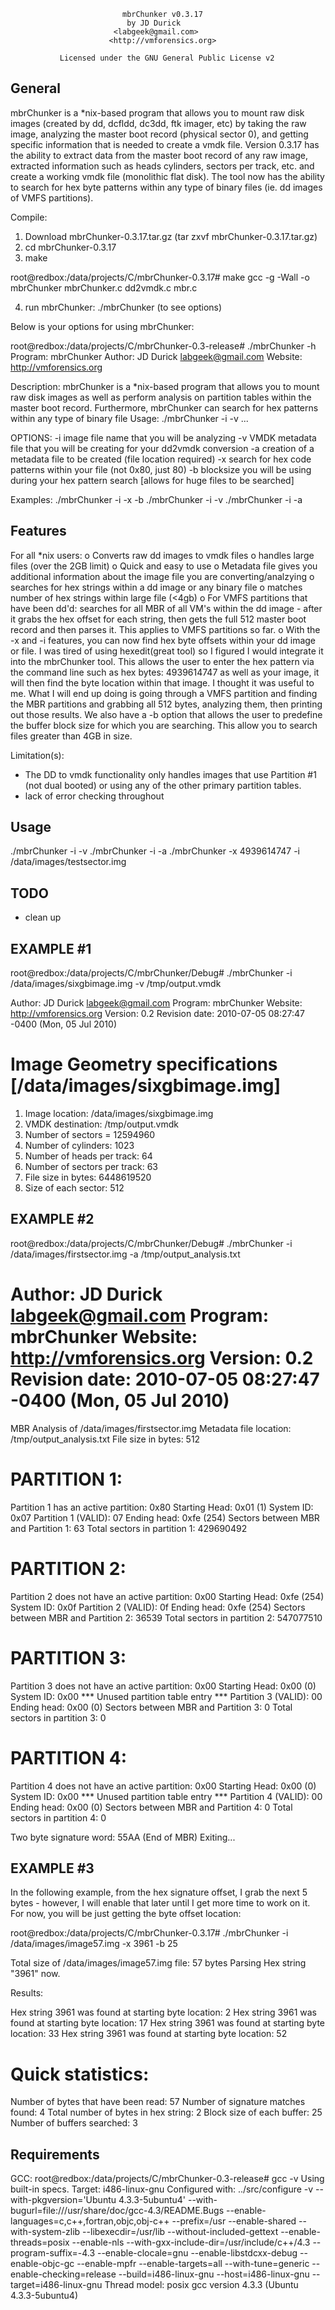 
                             mbrChunker v0.3.17
                              by JD Durick 
                           <labgeek@gmail.com>
                          <http://vmforensics.org>

               Licensed under the GNU General Public License v2

General
---------- 
mbrChunker is a *nix-based program that allows you to mount raw disk images (created by dd, dcfldd, dc3dd, ftk imager, etc) by taking the
 raw image, analyzing the master boot record (physical sector 0), and getting specific information that is needed to create a vmdk file.
 Version 0.3.17 has the ability to extract data from the master boot record of any raw image, extracted information such as heads
 cylinders, sectors per track, etc. and create a working vmdk file (monolithic flat disk).  The tool now has the ability to search 
 for hex byte patterns within any type of binary files (ie.  dd images of VMFS partitions). 
 
 Compile:
 1.  Download mbrChunker-0.3.17.tar.gz (tar zxvf mbrChunker-0.3.17.tar.gz)
 2.  cd mbrChunker-0.3.17
 3.  make
 
root@redbox:/data/projects/C/mbrChunker-0.3.17# make
gcc -g -Wall -o mbrChunker mbrChunker.c dd2vmdk.c mbr.c
  
 4.  run mbrChunker:  ./mbrChunker (to see options)
 
 
 Below is your options for using mbrChunker:
 
root@redbox:/data/projects/C/mbrChunker-0.3-release# ./mbrChunker -h
Program: mbrChunker
Author:  JD Durick <labgeek@gmail.com>
Website: http://vmforensics.org

Description:  mbrChunker is a *nix-based program that allows you to mount raw disk images
as well as perform analysis on partition tables within the master boot record.  Furthermore,
mbrChunker can search for hex patterns within any type of binary file
Usage: ./mbrChunker -i <path to dd image> -v <output path of vmdk>...

OPTIONS:
   -i image file name that you will be analyzing
   -v VMDK metadata file that you will be creating for your dd2vmdk conversion
   -a creation of a metadata file to be created (file location required)
   -x search for hex code patterns within your file (not 0x80, just 80)
   -b blocksize you will be using during your hex pattern search [allows for huge files to be searched]
   
Examples:
./mbrChunker -i <raw image path location> -x <hex pattern> -b <blocksize for buffer>
./mbrChunker -i <raw image path location> -v <vmdk output file location>
./mbrChunker -i <raw image path location> -a <output of analysis file>
 
 

Features
-----------
For all *nix users:
    o Converts raw dd images to vmdk files
    o handles large files (over the 2GB limit)
    o Quick and easy to use
    o Metadata file gives you additional information about the image file you are converting/analzying
    o searches for hex strings within a dd image or any binary file
    o matches number of hex strings within large file (<4gb)
    o For VMFS partitions that have been dd'd:  searches for all MBR of all VM's within the dd image
    	 - after it grabs the hex offset for each string, then gets the full 512 master boot record 
    	   and then parses it.  This applies to VMFS partitions so far.
    o With the -x and -i features, you can now find hex byte offsets within your dd image or file.  I 
      was tired of using hexedit(great tool) so I figured I would integrate it into the mbrChunker tool.
      This allows the user to enter the hex pattern via the command line such as hex bytes:  4939614747 
      as well as your image, it will then find the byte location within that image.  I thought it was useful 
      to me.  What I will end up doing is going through a VMFS partition and finding the MBR partitions
      and grabbing all 512 bytes, analyzing them, then printing out those results.  We also have a -b option
      that allows the user to predefine the buffer block size for which you are searching.  This allow you to 
      search files greater than 4GB in size.
    

Limitation(s):
 - The DD to vmdk functionality only handles images that use Partition #1 (not dual booted) or using
 any of the other primary partition tables.
 - lack of error checking throughout
 
Usage
------

./mbrChunker -i <raw image path location> -v <vmdk output file location>
./mbrChunker -i <raw image path location> -a <output of analysis file>
./mbrChunker -x 4939614747 -i /data/images/testsector.img 

TODO
----
 - clean up

EXAMPLE #1
---------
root@redbox:/data/projects/C/mbrChunker/Debug# ./mbrChunker -i /data/images/sixgbimage.img -v /tmp/output.vmdk

Author:   JD Durick <labgeek@gmail.com>
Program:  mbrChunker
Website:  http://vmforensics.org
Version:  0.2
Revision date:  2010-07-05 08:27:47 -0400 (Mon, 05 Jul 2010)

Image Geometry specifications [/data/images/sixgbimage.img]
================================
1.  Image location:  /data/images/sixgbimage.img
1.  VMDK destination:  /tmp/output.vmdk
2.  Number of sectors = 12594960
3.  Number of cylinders:  1023
4.  Number of heads per track:  64
5.  Number of sectors per track: 63
6.  File size in bytes: 6448619520
7.  Size of each sector: 512

EXAMPLE #2
----------
root@redbox:/data/projects/C/mbrChunker/Debug# ./mbrChunker -i /data/images/firstsector.img -a /tmp/output_analysis.txt

Author:   JD Durick <labgeek@gmail.com>
Program:  mbrChunker
Website:  http://vmforensics.org
Version:  0.2
Revision date:  2010-07-05 08:27:47 -0400 (Mon, 05 Jul 2010)
======================================

MBR Analysis of /data/images/firstsector.img
Metadata file location:  /tmp/output_analysis.txt
File size in bytes:         512

PARTITION 1:
============

Partition 1 has an active partition:  0x80
Starting Head:	0x01 (1)
System ID:	0x07
Partition 1 (VALID):  07
Ending head:	0xfe (254)
Sectors between MBR and Partition 1:  63
Total sectors in partition 1:  429690492

PARTITION 2:
============

Partition 2 does not have an active partition:  0x00
Starting Head:	0xfe (254)
System ID:	0x0f
Partition 2 (VALID):  0f
Ending head:	0xfe (254)
Sectors between MBR and Partition 2:  36539
Total sectors in partition 2:  547077510

PARTITION 3:
============

Partition 3 does not have an active partition:  0x00
Starting Head:	0x00 (0)
System ID:	0x00
*** Unused partition table entry ***
Partition 3 (VALID):  00
Ending head:	0x00 (0)
Sectors between MBR and Partition 3:  0
Total sectors in partition 3:  0

PARTITION 4:
============

Partition 4 does not have an active partition:  0x00
Starting Head:	0x00 (0)
System ID:	0x00
*** Unused partition table entry ***
Partition 4 (VALID):  00
Ending head:	0x00 (0)
Sectors between MBR and Partition 4:  0
Total sectors in partition 4:  0

Two byte signature word:  55AA (End of MBR)
Exiting...

EXAMPLE #3
----------
In the following example, from the hex signature offset, I grab the next 5 bytes - however, 
I will enable that later until I get more time to work on it.  For now, you will be just getting the 
byte offset location:

root@redbox:/data/projects/C/mbrChunker-0.3.17# ./mbrChunker -i /data/images/image57.img -x 3961 -b 25

Total size of /data/images/image57.img file:  57 bytes
Parsing Hex string "3961" now.

Results:

Hex string 3961 was found at starting byte location:  2
Hex string 3961 was found at starting byte location:  17
Hex string 3961 was found at starting byte location:  33
Hex string 3961 was found at starting byte location:  52


Quick statistics:
=====================
Number of bytes that have been read:  57
Number of signature matches found:  4
Total number of bytes in hex string:  2
Block size of each buffer:  25
Number of buffers searched:  3

Requirements
------------
GCC:
root@redbox:/data/projects/C/mbrChunker-0.3-release# gcc -v
Using built-in specs.
Target: i486-linux-gnu
Configured with: ../src/configure -v --with-pkgversion='Ubuntu 4.3.3-5ubuntu4' --with-bugurl=file:///usr/share/doc/gcc-4.3/README.Bugs --enable-languages=c,c++,fortran,objc,obj-c++ --prefix=/usr --enable-shared --with-system-zlib --libexecdir=/usr/lib --without-included-gettext --enable-threads=posix --enable-nls --with-gxx-include-dir=/usr/include/c++/4.3 --program-suffix=-4.3 --enable-clocale=gnu --enable-libstdcxx-debug --enable-objc-gc --enable-mpfr --enable-targets=all --with-tune=generic --enable-checking=release --build=i486-linux-gnu --host=i486-linux-gnu --target=i486-linux-gnu
Thread model: posix
gcc version 4.3.3 (Ubuntu 4.3.3-5ubuntu4) 

               
